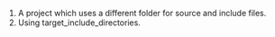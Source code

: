 1. A project which uses a different folder for source and include files.
2. Using target_include_directories.